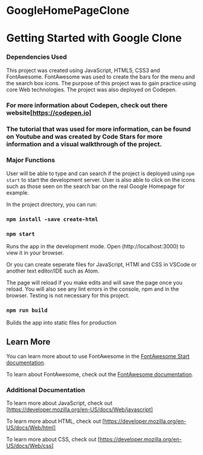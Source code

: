 # GoogleHomePageClone
# Getting Started with Google Clone

### Dependencies Used
This project was created using JavaScript, HTML5, CSS3 and FontAwesome.
FontAwesome was used to create the bars for the menu and the search box icons. 
The purpose of this project was to gain practice using core Web technologies.
The project was also deployed on Codepen.

### For more information about Codepen, check out there website[https://codepen.io]
### The tutorial that was used for more information, can be found on Youtube and was created by Code Stars for more information and a visual walkthrough of the project.

### Major Functions
User will be able to type and can search if the project is deployed using `npm start` to start the development server.
User is also able to click on the icons such as those seen on the search bar on the real Google Homepage for example.

In the project directory, you can run:
### `npm install -save create-html`
### `npm start`
Runs the app in the development mode.
Open (http://localhost:3000) to view it in your browser.

Or you can create seperate files for JavaScript, HTMl and CSS in VSCode or another text editor/IDE such as Atom.

The page will reload if you make edits and will save the page once you reload.
You will also see any lint errors in the console, npm and in the browser.
Testing is not necessary for this project.

### `npm run build` 
Builds the app into static files for production

## Learn More

You can learn more about to use FontAwesome in the [FontAwesome Start documentation](https://fontawesome.com/start).

To learn about FontAwesome, check out the [FontAwesome documentation](https://fontawesome.com/v6.0).

### Additional Documentation
To learn more about JavaScript, check out [https://developer.mozilla.org/en-US/docs/Web/javascript]

To learn more about HTML, check out [https://developer.mozilla.org/en-US/docs/Web/html]

To learn more about CSS, check out [https://developer.mozilla.org/en-US/docs/Web/css]
